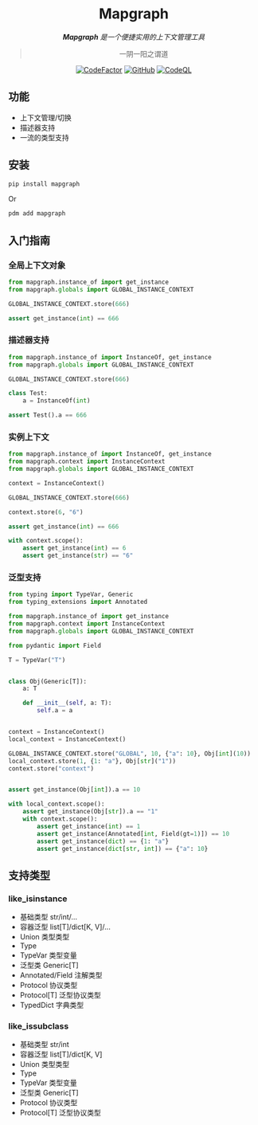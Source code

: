 <div align="center">

# Mapgraph

_**Mapgraph** 是一个便捷实用的上下文管理工具_

> 一阴一阳之谓道

 [![CodeFactor](https://www.codefactor.io/repository/github/LaciaProject/mapgraph/badge)](https://www.codefactor.io/repository/github/LaciaProject/mapgraph)
 [![GitHub](https://img.shields.io/github/license/LaciaProject/mapgraph)](https://github.com/LaciaProject/mapgraph/blob/master/LICENSE)
 [![CodeQL](https://github.com/LaciaProject/mapgraph/workflows/CodeQL/badge.svg)](https://github.com/LaciaProject/mapgraph/blob/master/.github/workflows/codeql.yml)

</div>

## 功能

* 上下文管理/切换
* 描述器支持
* 一流的类型支持

## 安装

```sh
pip install mapgraph
```

Or

```sh
pdm add mapgraph
```

## 入门指南

### 全局上下文对象

```python
from mapgraph.instance_of import get_instance
from mapgraph.globals import GLOBAL_INSTANCE_CONTEXT

GLOBAL_INSTANCE_CONTEXT.store(666)

assert get_instance(int) == 666
```

### 描述器支持

```python
from mapgraph.instance_of import InstanceOf, get_instance
from mapgraph.globals import GLOBAL_INSTANCE_CONTEXT

GLOBAL_INSTANCE_CONTEXT.store(666)

class Test:
    a = InstanceOf(int)

assert Test().a == 666
```

### 实例上下文

```python
from mapgraph.instance_of import InstanceOf, get_instance
from mapgraph.context import InstanceContext
from mapgraph.globals import GLOBAL_INSTANCE_CONTEXT

context = InstanceContext()

GLOBAL_INSTANCE_CONTEXT.store(666)

context.store(6, "6")

assert get_instance(int) == 666

with context.scope():
    assert get_instance(int) == 6
    assert get_instance(str) == "6"
```

### 泛型支持

```python
from typing import TypeVar, Generic
from typing_extensions import Annotated

from mapgraph.instance_of import get_instance
from mapgraph.context import InstanceContext
from mapgraph.globals import GLOBAL_INSTANCE_CONTEXT

from pydantic import Field

T = TypeVar("T")


class Obj(Generic[T]):
    a: T

    def __init__(self, a: T):
        self.a = a


context = InstanceContext()
local_context = InstanceContext()

GLOBAL_INSTANCE_CONTEXT.store("GLOBAL", 10, {"a": 10}, Obj[int](10))
local_context.store(1, {1: "a"}, Obj[str]("1"))
context.store("context")


assert get_instance(Obj[int]).a == 10

with local_context.scope():
    assert get_instance(Obj[str]).a == "1"
    with context.scope():
        assert get_instance(int) == 1
        assert get_instance(Annotated[int, Field(gt=1)]) == 10
        assert get_instance(dict) == {1: "a"}
        assert get_instance(dict[str, int]) == {"a": 10}
```

## 支持类型

### like_isinstance

* 基础类型 str/int/...
* 容器泛型 list[T]/dict[K, V]/...
* Union 类型类型
* Type 
* TypeVar 类型变量
* 泛型类 Generic[T]
* Annotated/Field 注解类型
* Protocol 协议类型
* Protocol[T] 泛型协议类型
* TypedDict 字典类型

### like_issubclass

* 基础类型 str/int
* 容器泛型 list[T]/dict[K, V]
* Union 类型类型
* Type 
* TypeVar 类型变量
* 泛型类 Generic[T]
* Protocol 协议类型
* Protocol[T] 泛型协议类型
